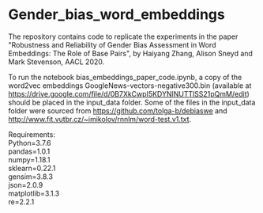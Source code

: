 # Gender_bias_word_embeddings

The repository contains code to replicate the experiments in the paper "Robustness and Reliability of Gender Bias Assessment in Word Embeddings: The Role of Base Pairs", by Haiyang Zhang, Alison Sneyd and Mark Stevenson, AACL 2020.

To run the notebook bias_embeddings_paper_code.ipynb, a copy of the word2vec embeddings GoogleNews-vectors-negative300.bin (available at https://drive.google.com/file/d/0B7XkCwpI5KDYNlNUTTlSS21pQmM/edit) should be placed in the input_data folder.
Some of the files in the input_data folder were sourced from https://github.com/tolga-b/debiaswe and http://www.fit.vutbr.cz/~imikolov/rnnlm/word-test.v1.txt.


Requirements: \
Python=3.7.6\
pandas=1.0.1\
numpy=1.18.1\
sklearn=0.22.1\
gensim=3.8.3\
json=2.0.9\
matplotlib=3.1.3\
re=2.2.1
